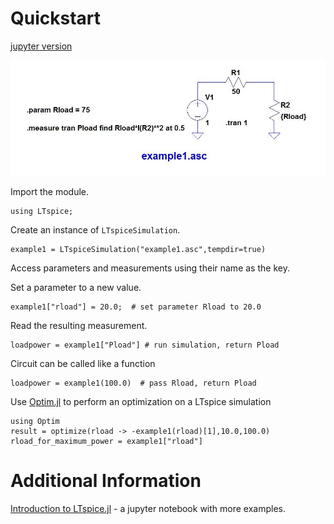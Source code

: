 # Quickstart
[jupyter version](https://github.com/cstook/LTspice.jl/blob/master/examples/example%201/example1.ipynb)

![example 1](img/example1.jpg)


Import the module.
```@example quickstart
using LTspice;
```

Create an instance of `LTspiceSimulation`.
```@example quickstart
example1 = LTspiceSimulation("example1.asc",tempdir=true)
```

Access parameters and measurements using their name as the key.

Set a parameter to a new value.
```@example quickstart
example1["rload"] = 20.0;  # set parameter Rload to 20.0
```

Read the resulting measurement.
```@example quickstart
loadpower = example1["Pload"] # run simulation, return Pload
```

Circuit can be called like a function
```@example quickstart
loadpower = example1(100.0)  # pass Rload, return Pload
```

Use [Optim.jl](https://github.com/JuliaOpt/Optim.jl) to perform an optimization on a LTspice simulation

```@example quickstart
using Optim
result = optimize(rload -> -example1(rload)[1],10.0,100.0)
rload_for_maximum_power = example1["rload"]
```

# Additional Information

[Introduction to LTspice.jl](https://github.com/cstook/LTspice.jl/blob/master/docs/src/introduction.ipynb) - a jupyter notebook with more examples.
